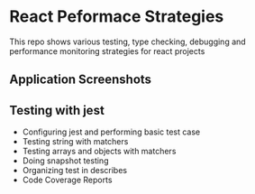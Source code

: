 # React Peformace Strategies
This repo shows various testing, type checking, debugging and performance monitoring strategies for react projects

## Application Screenshots


## Testing with jest

* Configuring jest and performing basic test case
* Testing string with matchers
* Testing arrays and objects with matchers
* Doing snapshot testing
* Organizing test in describes
* Code Coverage Reports
